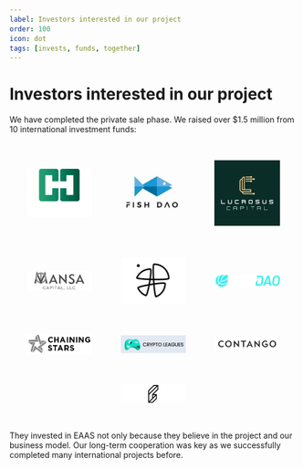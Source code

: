 ```yaml
---
label: Investors interested in our project
order: 100
icon: dot
tags: [invests, funds, together]
---
```


# Investors interested in our project

We have completed the private sale phase. We raised over $1.5 million from 10 international investment funds:

<div class="grid-container">
    <div class="grid-item">
        <a href="https://halvingscapital.com/"><img src="/src/investors/logo_halvings_capital.png" style="width:100%"></a>
    </div>
    <div class="grid-item">
        <a href="https://fishdao.io/"><img src="/src/investors/logo_fish_dao.png" style="width:100%"></a>
    </div>
    <div class="grid-item">
        <a href="https://www.lucrosus.capital/"><img src="/src/investors/logo_lucrosus_capital.png" style="width:100%"></a>
    </div>
    <div class="grid-item">
        <a href="http://mansallc.info/"><img src="/src/investors/logo_mansa_capital_llc.png" style="width:100%"></a>
    </div>
    <div class="grid-item">
        <a href="https://synapse.network/"><img src="/src/investors/logo_synapse_network.png" style="width:100%"></a>
    </div>
    <div class="grid-item">
        <a href="https://cspdao.network/"><img src="/src/investors/logo_cspdao.png" style="width:100%"></a>
    </div>
    <div class="grid-item">
        <a href="https://chainingstars.com/"><img src="/src/investors/logo_chaining_stars.png" style="width:100%"></a>
    </div>
    <div class="grid-item">
        <a href="https://cryptoleagues.io/"><img src="/src/investors/logo_crypto_leagues.png" style="width:100%"></a>
    </div>
    <div class="grid-item">
        <a href="https://www.contango.digital/"><img src="/src/investors/logo_contango.png" style="width:100%"></a>
    </div>
    <div class="grid-item"></div>
    <div class="grid-item">
        <a href="https://www.feradao.vc/"><img src="/src/investors/logo_fera_capital.png" style="width:100%"></a>
    </div>
</div>

<style>
    .grid-container {
        display: grid;
        grid-template-columns: auto auto auto;
        grid-gap: 10px;
        padding: 10px;
    }
    .grid-item {
        padding: 20px;
        text-align: center;
        display: flex;
        align-items: center;
        justify-content: center;
    }
</style>


They invested in EAAS not only because they believe in the project and our business model.
Our long-term cooperation was key as we successfully completed many international projects before.